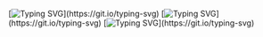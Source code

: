 [![Typing SVG](https://readme-typing-svg.demolab.com/?lines=Hello,+Welcome+To+My+DSA+Repository.)](https://git.io/typing-svg)
[![Typing SVG](https://readme-typing-svg.demolab.com/?lines=My+name+is+Samarth+Verma.)](https://git.io/typing-svg)
[![Typing SVG](https://readme-typing-svg.demolab.com/?lines=I+have+written+all+the+in+C++.)](https://git.io/typing-svg)
